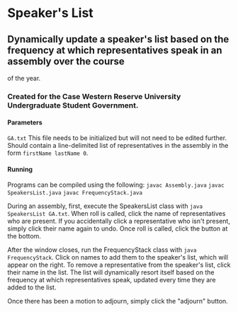 # Speaker's List 
## Dynamically update a speaker's list based on the frequency at which representatives speak in an assembly over the course 
of the year. 
### Created for the Case Western Reserve University Undergraduate Student Government. 

#### Parameters 
`GA.txt` This file needs to be initialized but will not need to be edited further. Should contain a line-delimited list of representatives 
in the assembly in the form `firstName lastName 0`.

#### Running 
Programs can be compiled using the following: 
`javac Assembly.java`
`javac SpeakersList.java`
`javac FrequencyStack.java`

During an assembly, first, execute the SpeakersList class with `java SpeakersList GA.txt`. 
When roll is called, click the name of representatives who are present. If you accidentally click a representative who isn't 
present, simply click their name again to undo. Once roll is called, click the button at the bottom. 

After the window closes, run the FrequencyStack class with `java FrequencyStack`. 
Click on names to add them to the speaker's list, which will appear on the right. To remove a representative from the 
speaker's list, click their name in the list. The list will dynamically resort itself based on the frequency at which 
representatives speak, updated every time they are added to the list. 

Once there has been a motion to adjourn, simply click the "adjourn" button.
